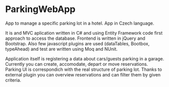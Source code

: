 # ParkingWebApp
App to manage a specific parking lot in a hotel. App in Czech language.

It is and MVC aplication written in C# and using Entity Framework code first approach to access the database. Frontend is written in jQuery and Bootstrap. Also few javascript plugins are used (dataTables, Bootbox, typeAhead) and test are written using Moq and NUnit.

Application itself is registering a data about cars/guests parking in a garage. Currently you can create, accomodate, depart or move reservations. Parking UI is correspondich with the real structure of parking lot. Thanks to external plugin you can overview reservations and can filter them by given criteria.
